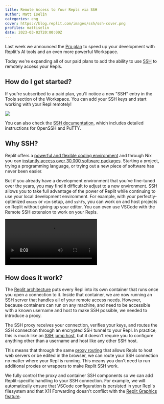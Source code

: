 ```yaml
---
title: Remote Access to Your Repls via SSH
author: Matt Iselin
categories: eng
cover: https://blog.replit.com/images/ssh/ssh-cover.png
profiles: mattiselin
date: 2023-03-02T20:00:00Z
---
```


Last week we announced the [Pro plan](https://blog.replit.com/pro) to speed up your development with Replit's AI tools and an even more powerful Workspace.

Today we're expanding all of our paid plans to add the ability to use [SSH](https://en.wikipedia.org/wiki/Secure_Shell) to remotely access your Repls.

## How do I get started?

If you're subscribed to a paid plan, you'll notice a new "SSH" entry in the Tools section of the Workspace. You can add your SSH keys and start working with your Repl remotely!

![](/images/ssh/ssh-tool.png)

You can also check the [SSH documentation](https://docs.replit.com/power-ups/ssh), which includes detailed instructions for OpenSSH and PuTTY.

## Why SSH?

Replit offers a [powerful and flexible coding environment](https://blog.replit.com/codemirror) and through Nix you can [instantly access over 30,000 software packages](https://blog.replit.com/nix). Starting a project, trying a programming language, or trying out a new piece of software has never been easier.

But if you already have a development environment that you've fine-tuned over the years, you may find it difficult to adjust to a new environment. SSH allows you to take full advantage of the power of Replit while continuing to use your local development environment. For example, with your perfectly-optimized `emacs` or `vim` setup, and `sshfs`, you can work on and host projects on Replit without giving up your editor. You can even use VSCode with the Remote SSH extension to work on your Repls.

![Editing React + Vite in VSCode with live updates in the Repl webview](/images/ssh/ssh-hmr.mp4)

## How does it work?

The [Replit architecture](https://blog.replit.com/killing-containers-at-scale#replit-architecture) puts every Repl into its own container that runs once you open a connection to it. Inside that container, we are now running an SSH server that handles all of your remote access needs. However, because containers can run on any machine, and need to be accessible with a known username and host to make SSH possible, we needed to introduce a proxy.

The SSH proxy receives your connection, verifies your keys, and routes the SSH connection through an encrypted SSH tunnel to your Repl. In practice, this is much like an [SSH jump host](https://en.wikibooks.org/wiki/OpenSSH/Cookbook/Proxies_and_Jump_Hosts), but it doesn't require you to configure anything other than a username and host like any other SSH host.

This means that through the same [proxy routing](https://blog.replit.com/https) that allows Repls to host web servers or be edited in the browser, we can route your SSH connection no matter where your Repl is running. This means you don't need to run additional proxies or wrappers to make Replit SSH work.

We fully control the proxy and container SSH components so we can add Replit-specific handling to your SSH connection. For example, we will automatically ensure that VSCode configuration is persisted in your Repl's filesystem and that X11 Forwarding doesn't conflict with the [Replit Graphics feature](https://blog.replit.com/gfx).